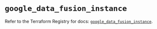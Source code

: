 # `google_data_fusion_instance`

Refer to the Terraform Registry for docs: [`google_data_fusion_instance`](https://registry.terraform.io/providers/hashicorp/google/5.32.0/docs/resources/data_fusion_instance).
